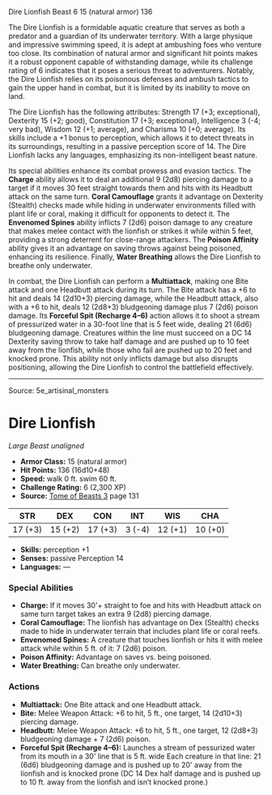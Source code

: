 <MonsterName/>Dire Lionfish</MonsterName>
<CreatureType/>Beast</CreatureType>
<CR/>6</CR>
<AC/>15 (natural armor)</AC>
<HP/>136</HP>
<summary>The Dire Lionfish is a formidable aquatic creature that serves as both a predator and a guardian of its underwater territory. With a large physique and impressive swimming speed, it is adept at ambushing foes who venture too close. Its combination of natural armor and significant hit points makes it a robust opponent capable of withstanding damage, while its challenge rating of 6 indicates that it poses a serious threat to adventurers. Notably, the Dire Lionfish relies on its poisonous defenses and ambush tactics to gain the upper hand in combat, but it is limited by its inability to move on land.</summary>

<detail>

The Dire Lionfish has the following attributes: Strength 17 (+3; exceptional), Dexterity 15 (+2; good), Constitution 17 (+3; exceptional), Intelligence 3 (-4; very bad), Wisdom 12 (+1; average), and Charisma 10 (+0; average). Its skills include a +1 bonus to perception, which allows it to detect threats in its surroundings, resulting in a passive perception score of 14. The Dire Lionfish lacks any languages, emphasizing its non-intelligent beast nature.

Its special abilities enhance its combat prowess and evasion tactics. The **Charge** ability allows it to deal an additional 9 (2d8) piercing damage to a target if it moves 30 feet straight towards them and hits with its Headbutt attack on the same turn. **Coral Camouflage** grants it advantage on Dexterity (Stealth) checks made while hiding in underwater environments filled with plant life or coral, making it difficult for opponents to detect it. The **Envenomed Spines** ability inflicts 7 (2d6) poison damage to any creature that makes melee contact with the lionfish or strikes it while within 5 feet, providing a strong deterrent for close-range attackers. The **Poison Affinity** ability gives it an advantage on saving throws against being poisoned, enhancing its resilience. Finally, **Water Breathing** allows the Dire Lionfish to breathe only underwater.

In combat, the Dire Lionfish can perform a **Multiattack**, making one Bite attack and one Headbutt attack during its turn. The Bite attack has a +6 to hit and deals 14 (2d10+3) piercing damage, while the Headbutt attack, also with a +6 to hit, deals 12 (2d8+3) bludgeoning damage plus 7 (2d6) poison damage. Its **Forceful Spit (Recharge 4–6)** action allows it to shoot a stream of pressurized water in a 30-foot line that is 5 feet wide, dealing 21 (6d6) bludgeoning damage. Creatures within the line must succeed on a DC 14 Dexterity saving throw to take half damage and are pushed up to 10 feet away from the lionfish, while those who fail are pushed up to 20 feet and knocked prone. This ability not only inflicts damage but also disrupts positioning, allowing the Dire Lionfish to control the battlefield effectively.</detail>



---

Source: 5e_artisinal_monsters

# Dire Lionfish

*Large* *Beast* *unaligned*

- **Armor Class:** 15 (natural armor)
- **Hit Points:** 136 (16d10+48)
- **Speed:** walk 0 ft. swim 60 ft.
- **Challenge Rating:** 6 (2,300 XP)
- **Source:** [Tome of Beasts 3](https://koboldpress.com/kpstore/product/tome-of-beasts-3-for-5th-edition/) page 131

| STR | DEX | CON | INT | WIS | CHA |
| --- | --- | --- | --- | --- | --- |
| 17 (+3) | 15 (+2) | 17 (+3) | 3 (-4) | 12 (+1) | 10 (+0) |

- **Skills:** perception +1
- **Senses:** passive Perception 14
- **Languages:** —

### Special Abilities

- **Charge:** If it moves 30'+ straight to foe and hits with Headbutt attack on same turn target takes an extra 9 (2d8) piercing damage.
- **Coral Camouflage:** The lionfish has advantage on Dex (Stealth) checks made to hide in underwater terrain that includes plant life or coral reefs.
- **Envenomed Spines:** A creature that touches lionfish or hits it with melee attack while within 5 ft. of it: 7 (2d6) poison.
- **Poison Affinity:** Advantage on saves vs. being poisoned.
- **Water Breathing:** Can breathe only underwater.

### Actions

- **Multiattack:** One Bite attack and one Headbutt attack.
- **Bite:** Melee Weapon Attack: +6 to hit, 5 ft., one target, 14 (2d10+3) piercing damage.
- **Headbutt:** Melee Weapon Attack: +6 to hit, 5 ft., one target, 12 (2d8+3) bludgeoning damage + 7 (2d6) poison.
- **Forceful Spit (Recharge 4–6):** Launches a stream of pessurized water from its mouth in a 30' line that is 5 ft. wide  Each creature in that line: 21 (6d6) bludgeoning damage and is pushed up to 20' away from the lionfish and is knocked prone (DC 14 Dex half damage and is pushed up to 10 ft. away from the lionfish and isn’t knocked prone.)





